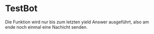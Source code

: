 # TestBot
Die Funktion wird nur bis zum letzten yield Answer ausgeführt, also am ende noch einmal eine Nachicht senden.
